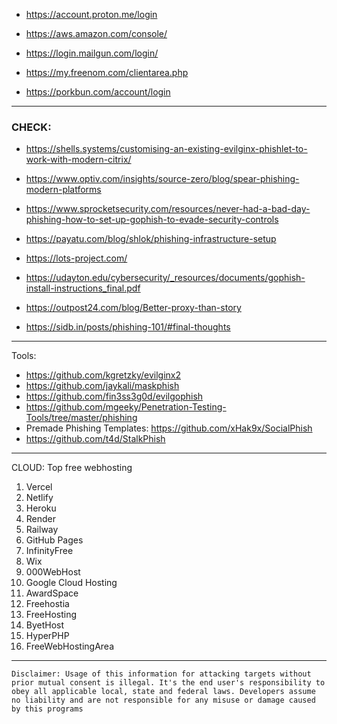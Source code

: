 

* https://account.proton.me/login

* https://aws.amazon.com/console/

* https://login.mailgun.com/login/

* https://my.freenom.com/clientarea.php

* https://porkbun.com/account/login


***

### CHECK:

* https://shells.systems/customising-an-existing-evilginx-phishlet-to-work-with-modern-citrix/

* https://www.optiv.com/insights/source-zero/blog/spear-phishing-modern-platforms

* https://www.sprocketsecurity.com/resources/never-had-a-bad-day-phishing-how-to-set-up-gophish-to-evade-security-controls

* https://payatu.com/blog/shlok/phishing-infrastructure-setup

* https://lots-project.com/

* https://udayton.edu/cybersecurity/_resources/documents/gophish-install-instructions_final.pdf

* https://outpost24.com/blog/Better-proxy-than-story

* https://sidb.in/posts/phishing-101/#final-thoughts

***
Tools:

* https://github.com/kgretzky/evilginx2
* https://github.com/jaykali/maskphish
* https://github.com/fin3ss3g0d/evilgophish
* https://github.com/mgeeky/Penetration-Testing-Tools/tree/master/phishing
* Premade Phishing Templates: https://github.com/xHak9x/SocialPhish
* https://github.com/t4d/StalkPhish


***

CLOUD: Top free webhosting 

1. Vercel
2. Netlify
3. Heroku
4. Render
5. Railway
6. GitHub Pages
7. InfinityFree
8. Wix
9. 000WebHost
10. Google Cloud Hosting
11. AwardSpace
12. Freehostia
13. FreeHosting
14. ByetHost
15. HyperPHP
16. FreeWebHostingArea


***
 ``` Disclaimer: Usage of this information for attacking targets without prior mutual consent is illegal. It's the end user's responsibility to obey all applicable local, state and federal laws. Developers assume no liability and are not responsible for any misuse or damage caused by this programs ```
